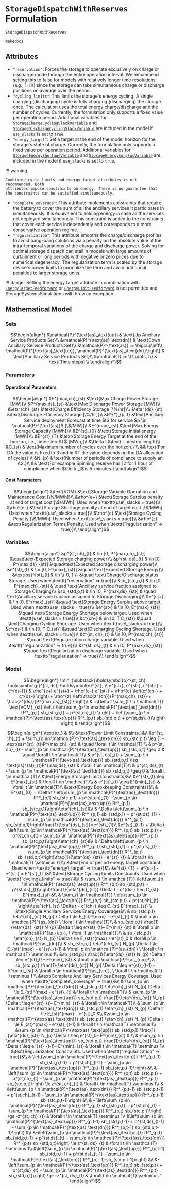 # `StorageDispatchWithReserves` Formulation

```@docs
StorageDispatchWithReserves
```

```@docs; canonical=false
makedocs
```

## Attributes

  - `"reservation"`: Forces the storage to operate exclusively on charge or discharge mode through the entire operation interval. We recommend setting this to false for models with relatively longer time resolutions (e.g., 1-Hr) since the storage can take simultaneous charge or discharge positions on average over the period.
  - `"cycling_limits"`: This limits the storage's energy cycling. A single charging (discharging) cycle is fully charging (discharging) the storage once. The calculation uses the total energy charge/discharge and the number of cycles. Currently, the formulation only supports a fixed value per operation period. Additional variables for [`StorageChargeCyclingSlackVariable`](@ref) and [`StorageDischargeCyclingSlackVariable`](@ref) are included in the model if `use_slacks` is set to `true`.
  - `"energy_target"`: Set a target at the end of the model horizon for the storage's state of charge. Currently, the formulation only supports a fixed value per operation period. Additional variables for [`StorageEnergyShortageVariable`](@ref) and [`StorageEnergySurplusVariable`](@ref) are included in the model if `use_slacks` is set to `true`.

!!! warning
    
    Combining cycle limits and energy target attributes is not recommended. Both
    attributes impose constraints on energy. There is no guarantee that the constraints can be satisfied simultaneously.

  - `"complete_coverage"`: This attribute implements constraints that require the battery to cover the sum of all the ancillary services it participates in simultaneously. It is equivalent to holding energy in case all the services get deployed simultaneously. This constraint is added to the constraints that cover each service independently and corresponds to a more conservative operation regime.
  - `"regularization"`: This attribute smooths the charge/discharge profiles to avoid bang-bang solutions via a penalty on the absolute value of the intra-temporal variations of the charge and discharge power. Solving for optimal storage dispatch can stall in models with large amounts of curtailment or long periods with negative or zero prices due to numerical degeneracy. The regularization term is scaled by the storage device's power limits to normalize the term and avoid additional penalties to larger storage units.

!!! danger
Setting the energy target attribute in combination with [`EnergyTargetFeedforward`](@ref) or [`EnergyLimitFeedforward`](@ref) is not permitted and StorageSystemsSimulations will throw an exception.

## Mathematical Model

### Sets

```math
\begin{align*}
    &\mathcal{P}^{\text{as}_\text{up}} & \text{Up Ancillary Service Products Set}\\
    &\mathcal{P}^{\text{as}_\text{dn}} & \text{Down Ancillary Service Products Set}\\
    &\mathcal{P}^{\text{as}} := \bigcup\left\{ \mathcal{P}^{\text{as}_\text{up}}, \mathcal{P}^{\text{as}_\text{dn}}\right\} & \text{Ancillary Service Products Set}\\
    &\mathcal{T} := \{1,\dots,T\} & \text{Time steps} \\
\end{align*}
```

### Parameters

#### Operational Parameters

```math
\begin{align*}
    &P^{max,ch}_{st} &\text{Max Charge Power Storage [MW]}\\
    &P^{max,ds}_{st} &\text{Max Discharge Power Storage [MW]}\\
    &\eta^{ch}_{st} &\text{Charge Efficiency Storage [\%/hr]}\\
    &\eta^{ds}_{st} &\text{Discharge Efficiency Storage [\%/hr]}\\
    &R^{*}_{p, t} &\text{Ancillary Service deployment Forecast at time $t$ for service $p \in \mathcal{P}^{\text{as}}$ [\$/MW]}\\
    &E^{max}_{st} &\text{Max Energy Storage Capacity [MWh]}\\
    &E^{st}_{0} &\text{Storage initial energy [MWh]}\\
    &E^{st}_{T} &\text{Storage Energy Target at the end of the horizon, i.e., time-step $T$ [MWh]}\\
    &\Delta t  &\text{Timestep length}\\
    &C_{st} & \text{Maximum number of cycles over the horizon.} \\
    && \text{For DA the value is fixed to 3 and in RT the value depends on the DA allocation of cycles} \\
    &N_{p} & \text{Number of periods of compliance to supply an AS.}\\
    && \text{For example Spinning reserve has 12 for 1 hour of compliance when $\Delta_t$ is 5-minutes.}
\end{align*}
```

#### Cost Parameters

```math
\begin{align*}
    &\text{VOM} &\text{Storage Variable Operation and Maintenance Cost [\%/MWh]}\\
    &\rho^{e+} &\text{Storage Surplus penalty at end of target cost [\$/MWh]. Used when \texttt{use\_slacks = true}}\\
    &\rho^{e-} &\text{Storage Shortage penalty at end of target cost [\$/MWh]. Used when \texttt{use\_slacks = true}}\\
    &\rho^{c} &\text{Storage Cycling Penalty [\$/MWh]. Used when \texttt{use\_slacks = true}}\\
    &\rho^{z} &\text{Regularization Terms Penalty. Used when \texttt{"regularization" => true}}\\
\end{align*}
```

### Variables

```math
\begin{align*}
    &p^{st, ch}_{t}  & \in [0, P^{max,ch}_{st}] &\quad\text{Expected Storage charging power}\\
    &p^{st, ds}_{t}  & \in [0, P^{max,ds}_{st}] &\quad\text{Expected Storage discharging power}\\
    &e^{st}_{t}  & \in [0, E^{max}_{st}] &\quad \text{Expected Storage Energy}\\
    &\text{ss}^{st}_{t}  & \in \{ 0, 1 \} &\quad \text{Charge/Discharge status Storage. Used when \texttt{"reservation" => true}}\\
    &sb_{stc,p,t} & \in [0, P^{max,ch}_{st}] & \quad \text{Ancillary service fraction assigned to Storage Charging}\\
    &sb_{std,p,t} & \in [0, P^{max,ds}_{st}] & \quad \text{Ancillary service fraction assigned to Storage Discharging}\\
    &e^{st+}  & \in [0, E^{max}_{st}] &\quad \text{Storage Energy Surplus above target. Used when \texttt{use\_slacks = true}}\\
    &e^{st-}  & \in [0, E^{max}_{st}] &\quad \text{Storage Energy Shortage below target. Used when \texttt{use\_slacks = true}}\\
    &c^{ch-}  & \in [0, T C_{st}] &\quad \text{Charging Cycling Shortage. Used when \texttt{use\_slacks = true}}\\
    &c^{ds-}  & \in [0, T C_{st}] &\quad \text{Discharging Cycling Shortage. Used when \texttt{use\_slacks = true}}\\
    &z^{st, ch}_{t} & \in [0, P^{max,ch}_{st}] &\quad \text{Regularization charge variable. Used when \texttt{"regularization" => true}}\\
    &z^{st, ds}_{t} & \in [0, P^{max,ds}_{st}] &\quad \text{Regularization discharge variable. Used when \texttt{"regularization" => true}}\\
\end{align*}
```

### Model

```math
\begin{align*}
\min_{\substack{\boldsymbol{p}^{st, ch}, \boldsymbol{p}^{st, ds}, \boldsymbol{e}^{st}, \\ e^{st+}, e^{st-}, c^{ch-} + c^{ds-}}}
& \rho^{e+} e^{st+} + \rho^{e-} e^{st-} + \rho^{c} \left(c^{ch-} + c^{ds-} \right) + \rho^{z} \left(\frac{z^{ch}}{P^{max,ch}_{st}} + \frac{z^{ds}}{P^{max,ds}_{st}} \right)\\
& +\Delta t \sum_{t \in \mathcal{T}} \text{VOM}_{st} \left ( \left(\sum_{p \in \mathcal{P}^{\text{as}_\text{dn}}} R^*_{p,t} sb_{stc,p,t} + p^{st,ch}_{t} \right) + \left(\sum_{p \in \mathcal{P}^{\text{as}_\text{up}}} R^*_{p,t} sb_{std,p,t} + p^{st,ds}_{t}\right) \right) &
\end{align*}
```

```math
\begin{align*}
\text{s.t.}  & &\\
&\text{Power Limit Constraints.}&\\
&p^{st, ch}_{t} + \sum_{p \in \mathcal{P}^{\text{as}_\text{dn}}} sb_{stc,p,t} \leq (1 - \text{ss}^{st}_{t})P^{max,ch}_{st} & \quad \forall t \in \mathcal{T} \\
& p^{st, ch}_{t} - \sum_{p \in \mathcal{P}^{\text{as}_\text{up}}} sb_{stc,p,t} \geq 0 & \quad \forall t \in \mathcal{T}\\
& p^{st, ds}_{t} + \sum_{p \in \mathcal{P}^{\text{as}_\text{up}}} sb_{std,p,t} \leq \text{ss}^{st}_{t}P^{max,ds}_{st} & \forall t \in \mathcal{T}\\
& p^{st, ds}_{t} - \sum_{p \in \mathcal{P}^{\text{as}_\text{dn}}} sb_{std,p,t} \geq 0 & \forall t \in \mathcal{T}\\
&\text{Energy Storage Limit Constraints}&\\
&e^{st}_{t} \leq E^{max}_{st} & \forall t \in \mathcal{T}\\
& e^{st}_{t} \geq E^{min}_{st} & \forall t \in \mathcal{T}\\
&\text{Energy Bookkeeping Constraints}&\\
& E^{st}_{0} + \Delta t  \left(\sum_{p \in \mathcal{P}^{\text{as}_\text{dn}}} R^*_{p,1} sb_{stc,p,1} + p^{st,ch}_{1}  - \sum_{p \in \mathcal{P}^{\text{as}_\text{up}}} R^*_{p,1} sb_{stc,p,1}\right)\eta^{ch}_{st}&\\
&-\Delta t\left(\sum_{p \in \mathcal{P}^{\text{as}_\text{up}}} R^*_{p,1} sb_{std,p,1} + p^{st,ds}_{1} - \sum_{p \in \mathcal{P}^{\text{as}_\text{dn}}} R^*_{p,t} sb_{std,p,1}\right)\frac{1}{\eta^{ds}_{st}}=e^{st}_{1}\\
&e^{st}_{t-1} + \Delta t  \left(\sum_{p \in \mathcal{P}^{\text{as}_\text{dn}}} R^*_{p,t} sb_{stc,p,t} + p^{st,ch}_{t}  - \sum_{p \in \mathcal{P}^{\text{as}_\text{up}}} R^*_{p,t} sb_{stc,p,t}\right)\eta^{ch}_{st}&\\
&-\Delta t\left(\sum_{p \in \mathcal{P}^{\text{as}_\text{up}}} R^*_{p,t} sb_{std,p,t} + p^{st,ds}_{t} - \sum_{p \in \mathcal{P}^{\text{as}_\text{dn}}} R^*_{p,t} sb_{std,p,t}\right)\frac{1}{\eta^{ds}_{st}} =e^{st}_{t} & \forall t \in \mathcal{T} \setminus {1}\\
&\text{End of period energy target constraint. Used when \texttt{"energy\_target" => true}}&\\
&e^{st}_{T} + e^{st+} - e^{st-} = E^{st}_{T}&\\
&\text{Storage Cycling Limits Constraints. Used when \texttt{"cycling\_limits" => true}}&\\
& \sum_{t \in \mathcal{T}} \left(\sum_{p \in \mathcal{P}^{\text{as}_\text{up}}} R^*_{p,t} sb_{std,p,t} + p^{st,ds}_{t}\right)\frac{1}{\eta^{ds}_{st}} \Delta t - c^{ds-} \leq C_{st} E^{max}_{st} &\\
& \sum_{t \in \mathcal{T}} \left(\sum_{p \in \mathcal{P}^{\text{as}_\text{dn}}} R^*_{p,t} sb_{stc,p,t} + p^{st,ch}_{t} \right)\eta^{ch}_{st} \Delta t - c^{ch-} \leq C_{st} E^{max}_{st} \\
&\text{Single Ancillary Services Energy Coverage}&\\
& sb_{stc,p,t}  \eta^{ch}_{st} N_{p} \Delta t \le E_{st}^{max} - e^{st}_{t} & \forall p \in \mathcal{P}^{as_{dn}} \ \forall t \in \mathcal{T}\\
& sb_{std,p,t}  \frac{1}{\eta^{ds}_{st}} N_{p} \Delta t \leq e^{st}_{t}- E^{min}_{st} & \forall p \in \mathcal{P}^{as_{up}}, \ \forall t \in \mathcal{T}\\
& sb_{stc,p,1}  \eta^{ch}_{st} N_{p} \Delta t \le E_{st}^{max} - e^{st}_0 & \forall p \in \mathcal{P}^{as_{dn}}\\
& sb_{stc,p,t}  \eta^{ch}_{st} N_{p} \Delta t \le E_{st}^{max} - e^{st}_{t-1} & \forall p \in \mathcal{P}^{as_{dn}} \ \forall t \in \mathcal{T} \setminus 1\\
&sb_{std,p,1}  \frac{1}{\eta^{ds}_{st}} N_{p} \Delta t \leq e^{st}_0 - E^{min}_{st} & \forall p \in \mathcal{P}^{as_{up}}\\
& sb_{std,p,t}  \frac{1}{\eta^{ds}_{st}} N_{p} \Delta t \leq e^{st}_{t-1} - E^{min}_{st} & \forall p \in \mathcal{P}^{as_{up}}, \ \forall t \in \mathcal{T} \setminus 1 \\
&\text{Complete Ancillary Services Energy Coverage. Used when \texttt{"complete\_coverage" => true}}&\\
& \sum_{p \in \mathcal{P}^{\text{as}_\text{dn}}}  sb_{stc,p,t}  \eta^{ch}_{st} N_{p} \Delta t \le E_{st}^{max} - e^{st}_{t} & \forall t \in \mathcal{T}\\
& \sum_{p \in \mathcal{P}^{\text{as}_\text{up}}} sb_{std,p,t}  \frac{1}{\eta^{ds}_{st}} N_{p} \Delta t \leq e^{st}_{t}- E^{min}_{st} & \forall t \in \mathcal{T}\\
& \sum_{p \in \mathcal{P}^{\text{as}_\text{dn}}} sb_{stc,p,1}  \eta^{ch}_{st} N_{p} \Delta t \le E_{st}^{max} - e^{st}_0 &\\
&\sum_{p \in \mathcal{P}^{\text{as}_\text{dn}}}  sb_{stc,p,t} \eta^{ch}_{st} N_{p} \Delta t \le E_{st}^{max} - e^{st}_{t-1} & \forall t \in \mathcal{T} \setminus 1\\
&\sum_{p \in \mathcal{P}^{\text{as}_\text{up}}} sb_{std,p,1}  \frac{1}{\eta^{ds}_{st}} N_{p} \Delta t \leq e^{st}_0- E^{min}_{st} & \\
& \sum_{p \in \mathcal{P}^{\text{as}_\text{up}}} sb_{std,p,t}  \frac{1}{\eta^{ds}_{st}} N_{p} \Delta t \leq e^{st}_{t-1}- E^{min}_{st} & \forall t \in \mathcal{T} \setminus 1\\
&\text{Regularization Constraints. Used when \texttt{"regularization" => true}}&\\
& \left(\sum_{p \in \mathcal{P}^{\text{as}_\text{dn}}} R^*_{p,t-1} sb_{stc,p,t-1} + p^{st,ch}_{t-1}  - \sum_{p \in \mathcal{P}^{\text{as}_\text{up}}} R^*_{p,t-1} sb_{stc,p,t-1}\right) &\\
& - \left(\sum_{p \in \mathcal{P}^{\text{as}_\text{dn}}} R^*_{p,t} sb_{stc,p,t} + p^{st,ch}_{t}  - \sum_{p \in \mathcal{P}^{\text{as}_\text{up}}} R^*_{p,t} sb_{stc,p,t}\right) \le z^{st, ch}_{t} & \forall t \in \mathcal{T} \setminus 1\\
& \left(\sum_{p \in \mathcal{P}^{\text{as}_\text{dn}}} R^*_{p,t-1} sb_{stc,p,t-1} + p^{st,ch}_{t-1}  - \sum_{p \in \mathcal{P}^{\text{as}_\text{up}}} R^*_{p,t-1} sb_{stc,p,t-1}\right) &\\
& - \left(\sum_{p \in \mathcal{P}^{\text{as}_\text{dn}}} R^*_{p,t} sb_{stc,p,t} + p^{st,ch}_{t}  - \sum_{p \in \mathcal{P}^{\text{as}_\text{up}}} R^*_{p,t} sb_{stc,p,t}\right) \ge -z^{st, ch}_{t} & \forall t \in \mathcal{T} \setminus 1\\
&\left(\sum_{p \in \mathcal{P}^{\text{as}_\text{up}}} R^*_{p,t-1} sb_{std,p,t-1} + p^{st,ds}_{t-1} - \sum_{p \in \mathcal{P}^{\text{as}_\text{dn}}} R^*_{p,t-1} sb_{std,p,t-1}\right) &\\
&-\left(\sum_{p \in \mathcal{P}^{\text{as}_\text{up}}} R^*_{p,t} sb_{std,p,t-1} + p^{st,ds}_{t} - \sum_{p \in \mathcal{P}^{\text{as}_\text{dn}}} R^*_{p,t} sb_{std,p,t}\right) \le z^{st, ds}_{t}  & \forall t \in \mathcal{T} \setminus 1\\
&\left(\sum_{p \in \mathcal{P}^{\text{as}_\text{up}}} R^*_{p,t-1} sb_{std,p,t-1} + p^{st,ds}_{t-1} - \sum_{p \in \mathcal{P}^{\text{as}_\text{dn}}} R^*_{p,t-1} sb_{std,p,t-1}\right) &\\
&-\left(\sum_{p \in \mathcal{P}^{\text{as}_\text{up}}} R^*_{p,t} sb_{std,p,t} + p^{st,ds}_{t} - \sum_{p \in \mathcal{P}^{\text{as}_\text{dn}}} R^*_{p,t} sb_{std,p,t}\right) \ge -z^{st, ds}_{t}  & \forall t \in \mathcal{T} \setminus 1
\end{align*}
```
